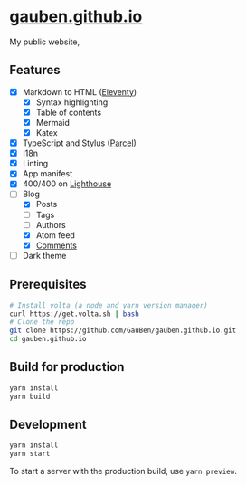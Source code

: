 # [gauben.github.io](https://gauben.github.io)

My public website,

## Features

- [x] Markdown to HTML ([Eleventy](https://11ty.dev/))
  - [x] Syntax highlighting
  - [x] Table of contents
  - [x] Mermaid
  - [x] Katex
- [x] TypeScript and Stylus ([Parcel](https://parceljs.org/))
- [x] I18n
- [x] Linting
- [x] App manifest
- [x] 400/400 on [Lighthouse](https://web.dev/measure/)
- [ ] Blog
  - [x] Posts
  - [ ] Tags
  - [ ] Authors
  - [x] Atom feed
  - [x] [Comments](https://utteranc.es)
- [ ] Dark theme

## Prerequisites

```bash
# Install volta (a node and yarn version manager)
curl https://get.volta.sh | bash
# Clone the repo
git clone https://github.com/GauBen/gauben.github.io.git
cd gauben.github.io
```

## Build for production

```bash
yarn install
yarn build
```

## Development

```bash
yarn install
yarn start
```

To start a server with the production build, use `yarn preview`.
